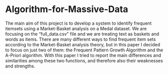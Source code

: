 # Algorithm-for-Massive-Data

The main aim of this project is to develop a system to identify frequent itemsets using a Market-Basket analysis on a Medal dataset. 
We are focusing on the “full_data.csv” file and we are treating text as baskets and words as items. 
There are many different ways to find frequent item sets according to the Market-Basket analysis theory, but in this paper I decided to focus on just two of them: the Frequent Pattern Growth Algorithm and the A-Priori algorithm. 
With this paper I tried to report the main differences and similarities among these two functions, and therefore also their weaknesses and strengths.
